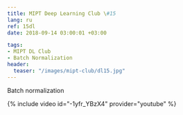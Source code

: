 ```yaml
---
title: MIPT Deep Learning Club \#15
lang: ru
ref: 15dl
date: 2018-09-14 03:00:01 +03:00

tags:
- MIPT DL Club
- Batch Normalization
header:
  teaser: "/images/mipt-club/dl15.jpg"
---
```


Batch normalization

{% include video id="-1yfr_YBzX4" provider="youtube" %}
